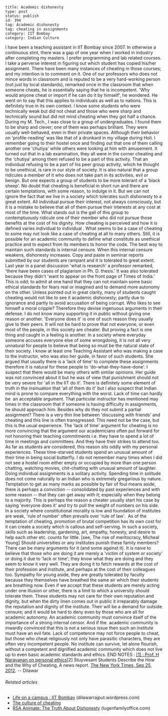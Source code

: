 ~~~~ 
title: Academic dishonesty
type: post
status: publish
id: 394
tag: Academic dishonesty
tag: cheating in assignments
category: IIT Bombay
category: Indian Culture
~~~~

I have been a teaching assistant in IIT Bombay since 2007. In otherwise
a continuous stint, there was a gap of one year when I worked in
industry after completing my masters. I prefer programming and lab
related courses. I take a perverse interest in figuring out which
student has copied his/her assignment. There have been many instances of
cheating in those courses; and my intention is to comment on it. One of
our professors who does not mince words in classroom and is reputed to
be a very hard-working person (not just by local standards), remarked
once in the classroom that when someone cheats, he is essentially saying
that he is incompetent. 'Why would anyone cheat or import if he can do
it by himself', he wondered. He went on to say that this applies to
individuals as well as to nations. This is definitely true in its own
context. I know some students who were technically weak but did not
cheat and those who were sharp and technically sound but did not mind
cheating when they got half a chance. During my M. Tech., I was close to
a group of undergraduates. I found them to be sharp and clever; one of
them was perhaps brilliant. They were usually well-behaved, even in
their private spaces. Although their behavior on 'profile-reading' was
like that of a drunkard in my village during Holi. I remember going to
their hostel once and finding out that one of them calling another one
'chutiya' while others were looking at him with amusement. It turned out
that in a lab examination, they all were in the corner cheating and the
'chutiya' among them refused to be a part of this activity. That an
individual refusing to be a part of his peer group activity, which he
thought to be unethical, is rare in our style of society. It is also
natural that a group ridicules a member of it who does not take part in
its activities, evil or benign. But one expects a group of students to
be more tolerant of a 'black sheep'. No doubt that cheating is
beneficial in short run and there are certain temptations, with some
reason, to indulge in it. But we can not ignore the fact that we live in
a society which tolerates such dishonesty to a great extent. All
individual pursue their interest, not always consciously, but it is a
mistake to believe that all of them pursue their interests at any cost
at most of the time. What stands out is the gall of this group to
contemptuously ridicule one of their member who did not pursue those
benefits at the cost of his dignity. How cheating is perceived and how
it is defined varies individual to individual . What seems to be a case
of cheating to some may not look like a case of cheating at all to many
others. Still, it is possible for an academic community to define what
constitute as unethical practice and to expect from its members to honor
the code. The best way to maintain such standards is internal censure.
When this internal censure weakens, dishonesty increases. Copy and paste
in seminar reports submitted by our students are rampant and it is
tolerated to great extent. Last year in a panel discussion 'what is
research' a professor remarked, 'there have been cases of plagiarism in
Ph. D. thesis.' It was also tolerated because they didn't 'want to
appear on the front page of Times of India.' This is odd; to admit at
one hand that they can not maintain some basic ethical standards for
fears real or imagined and to demand more autonomy on the other. Unless
pointed out in great clarity, many of students caught cheating would not
like to see it academic dishonesty; partly due to ignorance and partly
to avoid accusation of being corrupt. Who likes to see himself a moral
cripple? Therefore they devise ingenuous arguments in their defense. I
do not know many supporting it in public without giving one reason or
another. 'Everyone does it' is one of such reason they usually give to
their peers. It will not be hard to prove that not everyone, or even
most of the people, in this society are cheater. But proving a fact is
one thing and caught in a feeling is another. In a society where
everyday someone accuses everyone else of some wrongdoing, it is not all
very unnatural for people to believe that being so must be the natural
state of their society. I know at least one Teaching Assistant who was
making a case to the instructor, who was also her guide, in favor of
such students. She argued that usually there is a 'lack of time' to
complete these assignments therefore it is natural for these people to
'do-what-they-have-done'. I suspect that there would be many others with
similar opinions. Her guide was not convinced about it but he was of
view that punishment should not be very severe for 'all in the IIT do
it'. There is definitely some element of truth in the insinuation that
'all of them do it' but I also suspect that Indian mind is prone to
compare everything with the worst. Lack of time can hardly be  an
acceptable argument. That particular instructor has mentioned may times
in the classroom that if someone is having difficulty in assignments, he
should approach him. Besides why do they not submit a partial
assignment? There is a very thin line between 'discussing with friends'
and cheating and this line is often transgressed. This need not be the
case, but this is the usual experience. The 'lack of time' argument for
cheating is no more convincing that the argument our academicians often
put forward for not honoring their teaching commitments i.e. they have
to spend a lot of time in meetings and committees. And they have their
strikes to attend too. As far as students are considered, this reason
sits oddly with my personal experiences. These time-starved students
spend an unusual amount of their time in being social butterfly. I do
not remember many times when I did not see a hostel room either empty or
occupied by more than one person chatting, watching movies,
chit-chatting with unusual amount of laughter. Doing individual
assignments is a solitary activity. Spending time in solitude does not
come naturally to an Indian who is extremely gregarious by nature.
Temptation to get as many marks as possible by fair of foul means aside,
there is perhaps a conviction -- consolidated by past experiences and
with some reason -- that they can get away with it; especially when they
belong to a majority. This is perhaps the reason a cheater usually start
his case by saying 'everyone does it' and try to pull the weight of
numbers on his side. In a society where constitutional morality is low
and foundation of institutes are weak, 'rule of number' often prevails
over 'rule of law'.  As of the temptation of cheating, promotion of
brutal competition has its own cost for it can create a society which is
callous and self-serving. In such a society, skills such as leadership,
gardening, art, empathy, honesty, and desire to help each other etc.
counts for little. [see, The rise of meritocracy, Micheal Young] Should
universities or any institutes punish these family members? There can be
many arguments for it (and some against it). It is naive to believe that
those who are doing it are merely a 'victim of system or society' or
doing it due to 'lack or time'; they know what they are doing and they
seem to know it very well. They are doing it to fetch rewards at the
cost of their profession and institute, and perhaps at the cost of their
colleagues too. Sympathy for young aside, they are greatly tolerated by
faculty because they themselves have breathed the same air which their
students are breathing now. Even if we accept that these students are
merely acting under one illusion or other, there is a limit to which a
university should tolerate them. These students may not care for their
own reputation and dignity, but when the dirty linen comes out in public
it irreparably damage the reputation and dignity of the institute. Their
will be a demand for outside censure; and it would be hard to deny even
by those who are all for academic autonomy. An academic community must
convince itself of the importance of a strong internal censor. And if
the  academic community is inwardly convinced that this is not a serious
issue then such an institute must have an evil fate. Lack of competence
may not force people to cheat, but those who cheat religiously not only
have parasitic characters, they are often very incompetent people. No
institute can survive, let alone flourish, without a competent and
dignified academic community which does not live up to even basic
academic standards and ethics. END NOTES : [[1] : Prof. H Narayanan on
personal
ethics](http://www.scribd.com/doc/116599290/Prof-H-Narayanan-on-personal-ethics "View Prof. H Narayanan on personal ethics on Scribd")[2]
Stuyvesant Students Describe the How and the Why of Cheating, A news
report. [The New York Times, Sep 25,
2012](http://www.nytimes.com/2012/09/26/education/stuyvesant-high-school-students-describe-rationale-for-cheating.html?pagewanted=all&_r=0).
-- Dilawar

###### Related articles

-   [Life on a campus : IIT
    Bombay](http://dilawarrajput.wordpress.com/2012/05/19/life-on-a-campus-iit-bombay/)
    (dilawarrajput.wordpress.com)
-   [The culture of
    cheating](http://acculturated.com/2012/10/01/the-culture-of-cheating/)
-   [RSA Animate: The Truth About
    Dishonesty](http://lugenfamilyoffice.com/2012/11/24/rsa-animate-the-truth-about-dishonesty/)
    (lugenfamilyoffice.com)

